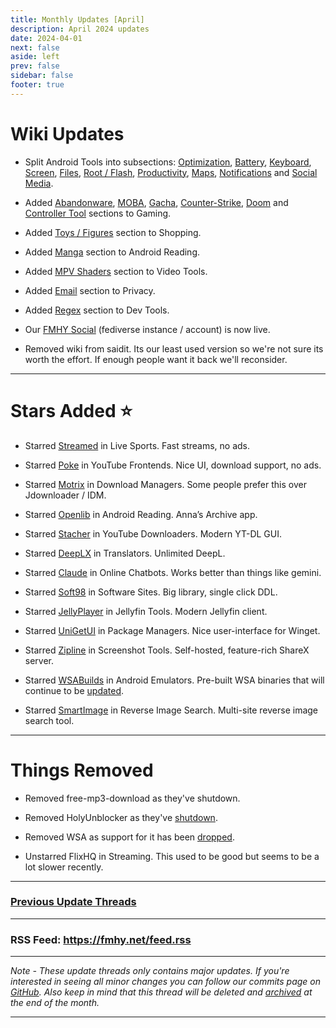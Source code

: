 ```yaml
---
title: Monthly Updates [April]
description: April 2024 updates
date: 2024-04-01
next: false
aside: left
prev: false
sidebar: false
footer: true
---
```


# Wiki Updates

- Split Android Tools into subsections:
[Optimization](https://fmhy.net/android-iosguide#optimization), [Battery](https://fmhy.net/android-iosguide#battery-tools), [Keyboard](https://fmhy.net/android-iosguide#keyboard-text), [Screen](https://fmhy.net/android-iosguide#screen-tools), [Files](https://fmhy.net/android-iosguide#android-file-tools),
[Root / Flash](https://fmhy.net/android-iosguide#root-flash), [Productivity](https://fmhy.net/android-iosguide#productivity-calendars), [Maps](https://fmhy.net/android-iosguide#maps-location), [Notifications](https://fmhy.net/android-iosguide#notifications-widgets) and [Social Media](https://fmhy.net/android-iosguide#social-media-apps). 

- Added [Abandonware](https://fmhy.net/gamingpiracyguide#abandonware), [MOBA](https://fmhy.net/gamingpiracyguide#moba-tools), [Gacha](https://fmhy.net/gamingpiracyguide#gacha-tools), [Counter-Strike](https://fmhy.net/gamingpiracyguide#counter-strike-tools), [Doom](https://fmhy.net/gamingpiracyguide#doom-tools) and [Controller Tool](https://fmhy.net/gamingpiracyguide#controller-tools) sections to Gaming.

- Added [Toys / Figures](https://fmhy.net/miscguide#toys-figures) section to Shopping.

- Added [Manga](https://fmhy.net/android-iosguide#android-manga) section to Android Reading.

- Added [MPV Shaders](https://fmhy.net/storage#mpv-shaders) section to Video Tools.

- Added [Email](https://fmhy.net/adblockvpnguide#email-privacy) section to Privacy.

- Added [Regex](https://fmhy.pages.dev/devtools#regex-tools) section to Dev Tools.

- Our [FMHY Social](https://social.fmhy.net/@fmhy) (fediverse instance / account) is now live.

- Removed wiki from saidit. Its our least used version so we're not sure its worth the effort. If enough people want it back we'll reconsider.

---

# Stars Added ⭐

- Starred [Streamed](https://fmhy.net/videopiracyguide#live-sports) in Live Sports. Fast streams, no ads.

- Starred [Poke](https://fmhy.net/social-media-tools#youtube-frontends) in YouTube Frontends. Nice UI, download support, no ads.

- Starred [Motrix](https://fmhy.net/file-tools#download-managers) in Download Managers. Some people prefer this over Jdownloader / IDM.

- Starred [Openlib](https://fmhy.net/android-iosguide#android-reading) in Android Reading. Anna’s Archive app.

- Starred [Stacher](https://fmhy.net/social-media-tools#youtube-downloaders) in YouTube Downloaders. Modern YT-DL GUI.

- Starred [DeepLX](https://fmhy.net/text-tools#translators) in Translators. Unlimited DeepL.

- Starred [Claude](https://fmhy.net/ai#online-chatbots) in Online Chatbots. Works better than things like gemini.

- Starred [Soft98](https://fmhy.net/downloadpiracyguide#software-sites) in Software Sites. Big library, single click DDL.

- Starred [JellyPlayer](https://fmhy.net/video-tools#jellyfin-tools) in Jellyfin Tools. Modern Jellyfin client.

- Starred [UniGetUI](https://fmhy.net/system-tools#package-managers) in Package Managers. Nice user-interface for Winget.

- Starred [Zipline](https://fmhy.net/img-tools#screenshot-tools) in Screenshot Tools. Self-hosted, feature-rich ShareX server.

- Starred [WSABuilds](https://fmhy.net/android-iosguide#android-emulators) in Android Emulators. Pre-built WSA binaries that will continue to be [updated](https://ibb.co/R4hssDc).

- Starred [SmartImage](https://fmhy.net/img-tools#reverse-image-search) in Reverse Image Search. Multi-site reverse image search tool.

---
 
# Things Removed

- Removed free-mp3-download as they've shutdown.

- Removed HolyUnblocker as they've [shutdown](https://github.com/QuiteAFancyEmerald/Holy-Unblocker?tab=readme-ov-file#important-message-original).

- Removed WSA as support for it has been [dropped](https://ibb.co/zxB565S).

- Unstarred FlixHQ in Streaming. This used to be good but seems to be a lot slower recently.
 
***

### [Previous Update Threads](https://www.reddit.com/r/FREEMEDIAHECKYEAH/wiki/updates)

---

### RSS Feed: https://fmhy.net/feed.rss

---

*Note - These update threads only contains major updates. If you're interested in seeing all minor changes you can follow our commits page on [GitHub](https://github.com/fmhy/FMHYedit/commits/main). Also keep in mind that this thread will be deleted and [archived](https://www.reddit.com/r/FREEMEDIAHECKYEAH/wiki/updates) at the end of the month.*

---
